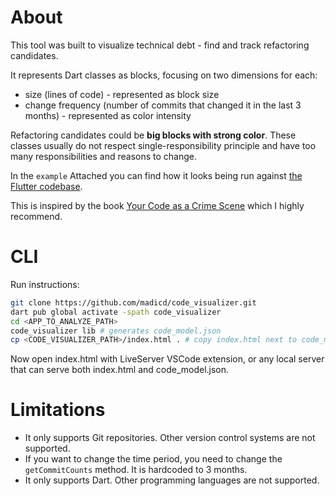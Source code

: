 # About

This tool was built to visualize technical debt - find and track refactoring candidates.

It represents Dart classes as blocks, focusing on two dimensions for each:
* size (lines of code) - represented as block size
* change frequency (number of commits that changed it in the last 3 months) - represented as color intensity

Refactoring candidates could be **big blocks with strong color**.
These classes usually do not respect single-responsibility principle and have too many responsibilities and reasons to change.

In the `example` Attached you can find how it looks being run against [the Flutter codebase](https://github.com/flutter/flutter/tree/master/packages/flutter/lib).

This is inspired by the book [Your Code as a Crime Scene](https://learning.oreilly.com/library/view/your-code-as/9798888650837/) which I highly recommend.

# CLI

Run instructions:

```bash
git clone https://github.com/madicd/code_visualizer.git
dart pub global activate -spath code_visualizer
cd <APP_TO_ANALYZE_PATH>
code_visualizer lib # generates code_model.json
cp <CODE_VISUALIZER_PATH>/index.html . # copy index.html next to code_model.json so you can visualize it
```

Now open index.html with LiveServer VSCode extension, or any local server that can serve both index.html and code_model.json.

# Limitations

* It only supports Git repositories. Other version control systems are not supported.
* If you want to change the time period, you need to change the `getCommitCounts` method. It is hardcoded to 3 months.
* It only supports Dart. Other programming languages are not supported.